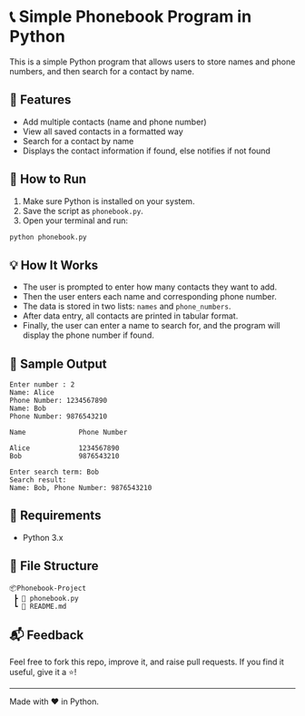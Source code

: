 # 📞 Simple Phonebook Program in Python

This is a simple Python program that allows users to store names and phone numbers, and then search for a contact by name.

## 🧠 Features

- Add multiple contacts (name and phone number)
- View all saved contacts in a formatted way
- Search for a contact by name
- Displays the contact information if found, else notifies if not found

## 🚀 How to Run

1. Make sure Python is installed on your system.
2. Save the script as `phonebook.py`.
3. Open your terminal and run:

```bash
python phonebook.py
```

## 💡 How It Works

- The user is prompted to enter how many contacts they want to add.
- Then the user enters each name and corresponding phone number.
- The data is stored in two lists: `names` and `phone_numbers`.
- After data entry, all contacts are printed in tabular format.
- Finally, the user can enter a name to search for, and the program will display the phone number if found.

## 📝 Sample Output

```
Enter number : 2
Name: Alice
Phone Number: 1234567890
Name: Bob
Phone Number: 9876543210

Name             Phone Number

Alice            1234567890
Bob              9876543210

Enter search term: Bob
Search result:
Name: Bob, Phone Number: 9876543210
```

## 📌 Requirements

- Python 3.x

## 📂 File Structure

```
📦Phonebook-Project
 ┣ 📄 phonebook.py
 ┗ 📄 README.md
```

## 📬 Feedback

Feel free to fork this repo, improve it, and raise pull requests. If you find it useful, give it a ⭐!

---

Made with ❤️ in Python.